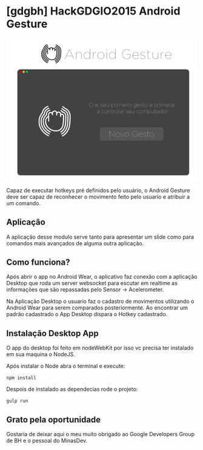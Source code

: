 # [gdgbh] HackGDGIO2015 Android Gesture

![AndroidGesture](https://raw.githubusercontent.com/rodrigodias-us/-gdgbh-HackGDGIO2015-Android-Gesture/master/DesktopApp/imgs/AndroidGesture.gif)

Capaz de executar hotkeys pré definidos pelo usuário, o Android Gesture deve ser capaz de reconhecer o movimento feito pelo usuario e atribuir a um comando.

## Aplicação

A aplicação desse modulo serve tanto para apresentar um slide como para comandos mais avançados de alguma outra aplicação.

## Como funciona?

Após abrir o app no Android Wear, o aplicativo faz conexão com a aplicação Desktop que roda um server websocket para escutar em realtime as informações que são repassadas pelo Sensor -> Acelerometer.

Na Aplicação Desktop o usuario faz o cadastro de movimentos utilizando o Android Wear para serem comparados posteriormente. Ao encontrar um padrão cadastrado o App Desktop dispara o Hotkey cadastrado.

## Instalação Desktop App

O app do desktop foi feito em nodeWebKit por isso vc precisa ter instalado em sua maquina o NodeJS.

Após instalar o Node abra o terminal e execute:

	npm install
	
Despois de instalado as dependecias rode o projeto:

	gulp run

## Grato pela oportunidade

Gostaria de deixar aqui o meu muito obrigado ao Google Developers Group de BH e o pessoal do MinasDev.